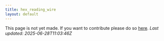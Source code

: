 ```yaml
---
title: hex_reading_wire
layout: default
---
```


This page is not yet made. If you want to contribute please do so [here](https://github.com/CrazyH2/Bigstone/blob/wiki/components/hex_reading_wire.md).
_Last updated: 2025-06-28T11:03:46Z_
